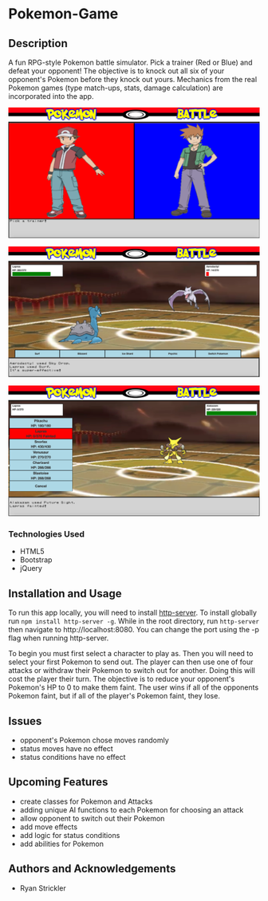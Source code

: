 # Pokemon-Game

## Description
A fun RPG-style Pokemon battle simulator. Pick a trainer (Red or Blue) and defeat your opponent! The objective is to knock out all six of your opponent's Pokemon before they knock out yours. Mechanics from the real Pokemon games (type match-ups, stats, damage calculation) are incorporated into the app. 

![player-select](./assets/screenshots/player-select.png)

![battle](./assets/screenshots/battle.png)

![pokemon-select](./assets/screenshots/pokemon-select.png)

### Technologies Used
- HTML5 
- Bootstrap 
- jQuery

## Installation and Usage

To run this app locally, you will need to install [http-server](https://www.npmjs.com/package/http-server). To install globally run `npm install http-server -g`. While in the root directory, run `http-server` then navigate to http://localhost:8080. You can change the port using the -p flag when running http-server.

To begin you must first select a character to play as. Then you will need to select your first Pokemon to send out. The player can then use one of four attacks or withdraw their Pokemon to switch out for another. Doing this will cost the player their turn. The objective is to reduce your opponent's Pokemon's HP to 0 to make them faint. The user wins if all of the opponents Pokemon faint, but if all of the player's Pokemon faint, they lose.

## Issues

- opponent's Pokemon chose moves randomly
- status moves have no effect
- status conditions have no effect

## Upcoming Features

- create classes for Pokemon and Attacks
- adding unique AI functions to each Pokemon for choosing an attack
- allow opponent to switch out their Pokemon
- add move effects
- add logic for status conditions
- add abilities for Pokemon

## Authors and Acknowledgements

- Ryan Strickler